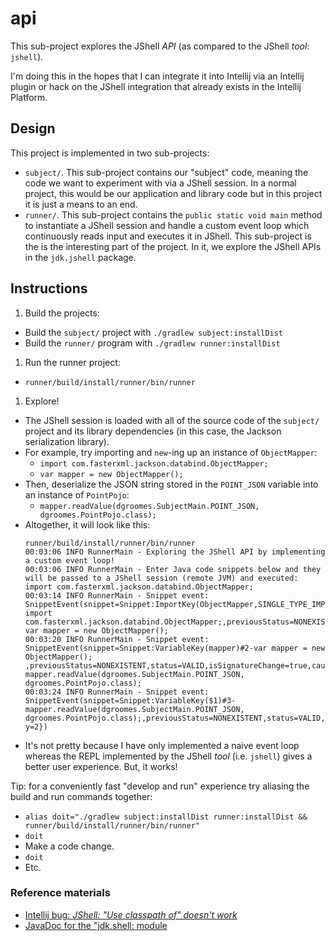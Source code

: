 # api

This sub-project explores the JShell *API* (as compared to the JShell *tool*: `jshell`).

I'm doing this in the hopes that I can integrate it into Intellij via an Intellij plugin or hack on the JShell integration
that already exists in the Intellij Platform.

## Design

This project is implemented in two sub-projects:

* `subject/`. This sub-project contains our "subject" code, meaning the code we want to experiment with via a JShell
  session. In a normal project, this would be our application and library code but in this project it is just a means to
  an end. 
* `runner/`. This sub-project contains the `public static void main` method to instantiate a JShell session and
  handle a custom event loop which continuously reads input and executes it in JShell. This sub-project is the is the
  interesting part of the project. In it, we explore the JShell APIs in the `jdk.jshell` package.

## Instructions

1. Build the projects:
  * Build the `subject/` project with `./gradlew subject:installDist`
  * Build the `runner/` program with `./gradlew runner:installDist`
1. Run the runner project:
  * `runner/build/install/runner/bin/runner`
1. Explore!
  * The JShell session is loaded with all of the source code of the `subject/` project and its library dependencies (in
    this case, the Jackson serialization library).
  * For example, try importing and `new`-ing up an instance of `ObjectMapper`:
    * `import com.fasterxml.jackson.databind.ObjectMapper;`
    * `var mapper = new ObjectMapper(); `
  * Then, deserialize the JSON string stored in the `POINT_JSON` variable into an instance of `PointPojo`:
    * `mapper.readValue(dgroomes.SubjectMain.POINT_JSON, dgroomes.PointPojo.class);`
  * Altogether, it will look like this:
    ```
    runner/build/install/runner/bin/runner
    00:03:06 INFO RunnerMain - Exploring the JShell API by implementing a custom event loop!
    00:03:06 INFO RunnerMain - Enter Java code snippets below and they will be passed to a JShell session (remote JVM) and executed:
    import com.fasterxml.jackson.databind.ObjectMapper;
    00:03:14 INFO RunnerMain - Snippet event: SnippetEvent(snippet=Snippet:ImportKey(ObjectMapper,SINGLE_TYPE_IMPORT_SUBKIND)#1-import com.fasterxml.jackson.databind.ObjectMapper;,previousStatus=NONEXISTENT,status=VALID,isSignatureChange=true,causeSnippetnull)
    var mapper = new ObjectMapper();
    00:03:20 INFO RunnerMain - Snippet event: SnippetEvent(snippet=Snippet:VariableKey(mapper)#2-var mapper = new ObjectMapper(); ,previousStatus=NONEXISTENT,status=VALID,isSignatureChange=true,causeSnippetnullvalue=com.fasterxml.jackson.databind.ObjectMapper@27c20538)
    mapper.readValue(dgroomes.SubjectMain.POINT_JSON, dgroomes.PointPojo.class);
    00:03:24 INFO RunnerMain - Snippet event: SnippetEvent(snippet=Snippet:VariableKey($1)#3-mapper.readValue(dgroomes.SubjectMain.POINT_JSON, dgroomes.PointPojo.class);,previousStatus=NONEXISTENT,status=VALID,isSignatureChange=true,causeSnippetnullvalue=PointPojo{x=1, y=2})
    ```
  * It's not pretty because I have only implemented a naive event loop whereas the REPL implemented by the JShell *tool*
    (i.e. `jshell`) gives a better user experience. But, it works!

Tip: for a conveniently fast "develop and run" experience try aliasing the build and run commands together:
  * `alias doit="./gradlew subject:installDist runner:installDist && runner/build/install/runner/bin/runner"`
  * `doit`
  * Make a code change.
  * `doit`
  * Etc.

### Reference materials

* [Intellij bug: *JShell: "Use classpath of" doesn't work*](https://youtrack.jetbrains.com/issue/IDEA-176418)
* [JavaDoc for the "jdk.shell: module](https://docs.oracle.com/en/java/javase/15/docs/api/jdk.jshell/jdk/jshell/package-summary.html)
